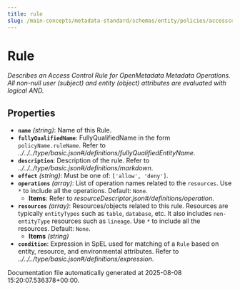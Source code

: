 ```yaml
---
title: rule
slug: /main-concepts/metadata-standard/schemas/entity/policies/accesscontrol/rule
---
```


# Rule

*Describes an Access Control Rule for OpenMetadata Metadata Operations. All non-null user (subject) and entity (object) attributes are evaluated with logical AND.*

## Properties

- **`name`** *(string)*: Name of this Rule.
- **`fullyQualifiedName`**: FullyQualifiedName in the form `policyName.ruleName`. Refer to *../../../type/basic.json#/definitions/fullyQualifiedEntityName*.
- **`description`**: Description of the rule. Refer to *../../../type/basic.json#/definitions/markdown*.
- **`effect`** *(string)*: Must be one of: `['allow', 'deny']`.
- **`operations`** *(array)*: List of operation names related to the `resources`. Use `*` to include all the operations. Default: `None`.
  - **Items**: Refer to *resourceDescriptor.json#/definitions/operation*.
- **`resources`** *(array)*: Resources/objects related to this rule. Resources are typically `entityTypes` such as `table`, `database`, etc. It also includes `non-entityType` resources such as `lineage`. Use `*` to include all the resources. Default: `None`.
  - **Items** *(string)*
- **`condition`**: Expression in SpEL used for matching of a `Rule` based on entity, resource, and environmental attributes. Refer to *../../../type/basic.json#/definitions/expression*.


Documentation file automatically generated at 2025-08-08 15:20:07.536378+00:00.
